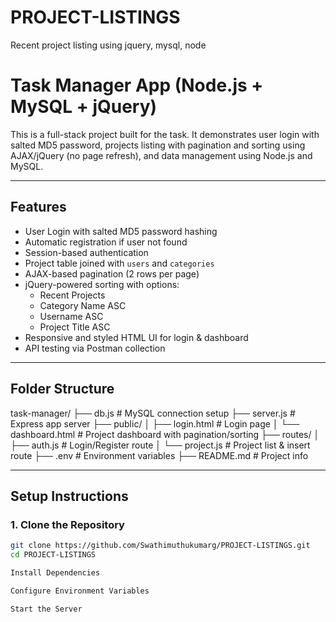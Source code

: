 # PROJECT-LISTINGS
Recent project listing using jquery, mysql, node

# Task Manager App (Node.js + MySQL + jQuery)

This is a full-stack project built for the task. It demonstrates user login with salted MD5 password, projects listing with pagination and sorting using AJAX/jQuery (no page refresh), and data management using Node.js and MySQL.

---

## Features

- User Login with salted MD5 password hashing
- Automatic registration if user not found
- Session-based authentication
- Project table joined with `users` and `categories`
- AJAX-based pagination (2 rows per page)
- jQuery-powered sorting with options:
  - Recent Projects
  - Category Name ASC
  - Username ASC
  - Project Title ASC
-  Responsive and styled HTML UI for login & dashboard
-  API testing via Postman collection

---

## Folder Structure
task-manager/
├── db.js # MySQL connection setup
├── server.js # Express app server
├── public/
│ ├── login.html # Login page
│ └── dashboard.html # Project dashboard with pagination/sorting
├── routes/
│ ├── auth.js # Login/Register route
│ └── project.js # Project list & insert route
├── .env # Environment variables
├── README.md # Project info

---

## Setup Instructions

### 1. Clone the Repository

```bash
git clone https://github.com/Swathimuthukumarg/PROJECT-LISTINGS.git
cd PROJECT-LISTINGS

Install Dependencies

Configure Environment Variables

Start the Server
